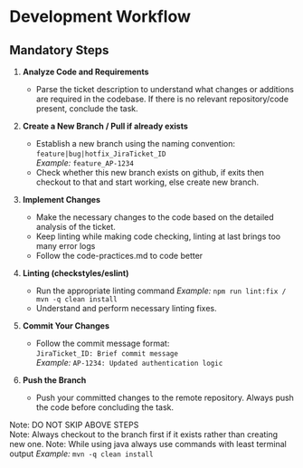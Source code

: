 # Development Workflow

## Mandatory Steps

1. **Analyze Code and Requirements**

   - Parse the ticket description to understand what changes or additions are required in the codebase. If there is no relevant repository/code present, conclude the task.

2. **Create a New Branch / Pull if already exists**

   - Establish a new branch using the naming convention:  
     `feature|bug|hotfix_JiraTicket_ID`  
     _Example:_ `feature_AP-1234`
   - Check whether this new branch exists on github, if exits then checkout to that and start working, else create new branch.

3. **Implement Changes**

   - Make the necessary changes to the code based on the detailed analysis of the ticket.
   - Keep linting while making code checking, linting at last brings too many error logs
   - Follow the code-practices.md to code better

4. **Linting (checkstyles/eslint)**

   - Run the appropriate linting command 
      _Example:_ `npm run lint:fix / mvn -q clean install`
   - Understand and perform necessary linting fixes.

4. **Commit Your Changes**

   - Follow the commit message format:  
     `JiraTicket_ID: Brief commit message`  
     _Example:_ `AP-1234: Updated authentication logic`

5. **Push the Branch**

   - Push your committed changes to the remote repository. Always push the code before concluding the task.

Note: DO NOT SKIP ABOVE STEPS  
Note: Always checkout to the branch first if it exists rather than creating new one.
Note: While using java always use commands with least terminal output _Example:_ `mvn -q clean install`  
